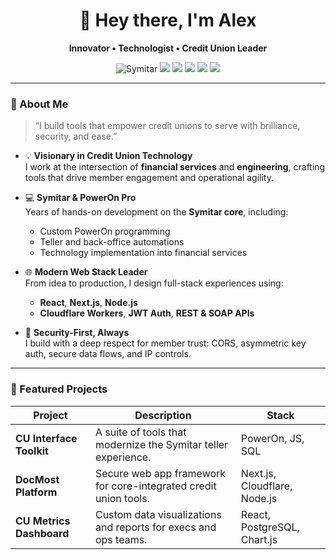 <h1 align="center">👋 Hey there, I'm Alex</h1>
<p align="center">
  <strong>Innovator • Technologist • Credit Union Leader</strong>
</p>

<p align="center">
  <img src="https://img.shields.io/badge/Symitar%20Expert-%23323330.svg?style=for-the-badge&logo=data:image/svg+xml;base64,PHN2ZyB3aWR0aD0iNTAiIGhlaWdodD0iNTAiIHZpZXdCb3g9IjAgMCAxMjggMTI4IiBmaWxsPSJub25lIiB4bWxucz0iaHR0cDovL3d3dy53My5vcmcvMjAwMC9zdmciPgogIDxwYXRoIGQ9Ik02NCAxMkM5My44NTggMTIgMTE4IDE2LjE0MiAxMTggNjRDMTE4IDExMS44NTggOTMuODU4IDExNiA2NCAxMTZDNDYuNjM1IDExNiAzMy44MzcgMTEzLjEyIDIzLjg1OCAxMDYuMDE0QzExLjY4OSA5Ny4xMDEgNiA4NC4xMTYgNiA2NEM2IDE2LjE0MiAzMC4xNDIgMTIgNjQgMTJaIiBmaWxsPSIjRkZGIi8+Cjwvc3ZnPg==" alt="Symitar" />
  <img src="https://img.shields.io/badge/PowerOn%20Wizard-%23248EC2?style=for-the-badge&logo=code" />
  <img src="https://img.shields.io/badge/React-%2361DAFB?style=for-the-badge&logo=react&logoColor=black" />
  <img src="https://img.shields.io/badge/Next.js-%23000000?style=for-the-badge&logo=next.js" />
  <img src="https://img.shields.io/badge/Node.js-%23339933?style=for-the-badge&logo=node.js&logoColor=white" />
  <img src="https://img.shields.io/badge/SQL%20Master-%23007396?style=for-the-badge&logo=postgresql&logoColor=white" />
</p>

---

### 🧠 About Me

> “I build tools that empower credit unions to serve with brilliance, security, and ease.”

- 💡 **Visionary in Credit Union Technology**  
  I work at the intersection of **financial services** and **engineering**, crafting tools that drive member engagement and operational agility.

- 💻 **Symitar & PowerOn Pro**  
  Years of hands-on development on the **Symitar core**, including:
  - Custom PowerOn programming
  - Teller and back-office automations
  - Technology implementation into financial services

- 🌐 **Modern Web Stack Leader**  
  From idea to production, I design full-stack experiences using:
  - **React**, **Next.js**, **Node.js**
  - **Cloudflare Workers**, **JWT Auth**, **REST & SOAP APIs**

- 🔐 **Security-First, Always**  
  I build with a deep respect for member trust: CORS, asymmetric key auth, secure data flows, and IP controls.

---

### 🚀 Featured Projects

| Project | Description | Stack |
|--------|-------------|-------|
| **CU Interface Toolkit** | A suite of tools that modernize the Symitar teller experience. | PowerOn, JS, SQL |
| **DocMost Platform** | Secure web app framework for core-integrated credit union tools. | Next.js, Cloudflare, Node.js |
| **CU Metrics Dashboard** | Custom data visualizations and reports for execs and ops teams. | React, PostgreSQL, Chart.js |
